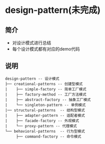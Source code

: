 # design-pattern(未完成)

## 简介
* 对设计模式进行总结
* 每个设计模式都有对应的demo代码

## 说明

```
design-pattern -- 设计模式
├── creational-patterns -- 创建型模式
|    ├── simple-factory -- 简单工厂模式
|    ├── factory-method -- 工厂方法模式
|    ├── abstract-factory -- 抽象工厂模式
|    └── singleton-pattern -- 单例模式
|── structural-patterns  -- 结构型模式
|    ├── adapter-pattern -- 适配者模式
|    ├── facade-factory -- 外观模式
|    └── proxy-pattern -- 代理模式
└── behavioral-patterns  -- 行为型模式
     ├── command-factory -- 命令模式
```